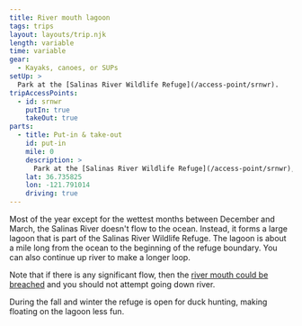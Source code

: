 ```yaml
---
title: River mouth lagoon
tags: trips
layout: layouts/trip.njk
length: variable
time: variable
gear:
  - Kayaks, canoes, or SUPs
setUp: >
  Park at the [Salinas River Wildlife Refuge](/access-point/srnwr).
tripAccessPoints:
  - id: srnwr
    putIn: true
    takeOut: true
parts:
  - title: Put-in & take-out
    id: put-in
    mile: 0
    description: >
      Park at the [Salinas River Wildlife Refuge](/access-point/srnwr), and turn right as you pass through the gate. Where the trail meets the river are several use trails that serve as steep launches.
    lat: 36.735825
    lon: -121.791014
    driving: true
---
```


Most of the year except for the wettest months between December and March, the Salinas River doesn't flow to the ocean. Instead, it forms a large lagoon that is part of the Salinas River Wildlife Refuge. The lagoon is about a mile long from the ocean to the beginning of the refuge boundary. You can also continue up river to make a longer loop.

Note that if there is any significant flow, then the [river mouth could be breached](/overview/safety#breach) and you should not attempt going down river.

During the fall and winter the refuge is open for duck hunting, making floating on the lagoon less fun.
